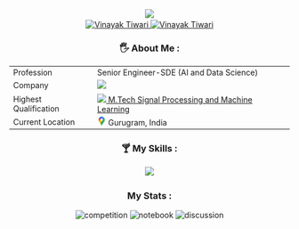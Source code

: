 <div align="center">
<div id="header" align="center">
  <img src="https://media.giphy.com/media/RbDKaczqWovIugyJmW/giphy.gif" width="200"/>
</div>

<div id="badges" align="center">
  <a href="https://www.linkedin.com/in/schwiftycold/">
    <img src="https://img.shields.io/badge/LinkedIn-blue?style=for-the-badge&logo=linkedin&logoColor=white" alt="Vinayak Tiwari"/>
  </a>
  <a href="https://twitter.com/SchwiftyCold">
    <img src="https://img.shields.io/badge/Twitter-blue?style=for-the-badge&logo=linkedin&logoColor=white" alt="Vinayak Tiwari"/>
  </a>
</div>

  ### 🖐️ About Me :
  <table>
    <tr>
      <td>Profession</td>
      <td>Senior Engineer-SDE (AI and Data Science)</td>
    </tr>
    <tr>
      <td>Company</td>
      <td><a href="https://www.greyorange.com/"><img src="https://cdn.blume.vc/blume/media/images/startups/greyorange/logo/GreyOrange-Robotics.f1670267315.png" width="100"/></a></td>
    </tr>
    <tr>
      <td>Highest Qualification</td>
      <td><a href="http://www.nsut.ac.in/"> <img src="https://upload.wikimedia.org/wikipedia/commons/e/e4/NSUT_logo.png" width="16"/> M.Tech Signal Processing and Machine Learning</a></td>
    </tr>
    <tr>
      <td>Current Location</td>
      <td><img src="https://raw.githubusercontent.com/github/explore/6ba838f619f5cf462102ea190d7a154970220c3c/topics/google-maps/google-maps.png" width="16"/> Gurugram, India</td>
    </tr>
  </table>
  
  
  ### 🍸 My Skills :
  <p align="center">
    <img src="https://skillicons.dev/icons?i=git,kubernetes,docker,arduino,aws,,flask,gcp,github,githubactions,heroku,html,idea,java,linux,mysql,postgres,py,pytorch,raspberrypi,tensorflow,vscode,python,java,matlab,pytorch,tensorflow,flask,streamlit,fastapi,scikit-learn,keras,optaplanner,gurobi,spark,influxdb,mysql,postgresql,docker,mlflow,dvc,airflow,kubernetes,grafana,tensorboard,tableau" />
</p>
  
### My Stats :
![competition](https://road-to-kaggle-grandmaster.vercel.app/api/badges/{https://www.kaggle.com/vinayaktiwari28}/competition/light)
![notebook](https://road-to-kaggle-grandmaster.vercel.app/api/badges/{https://www.kaggle.com/vinayaktiwari28}/notebook/light)
![discussion](https://road-to-kaggle-grandmaster.vercel.app/api/badges/{https://www.kaggle.com/vinayaktiwari28}/discussion/light)
